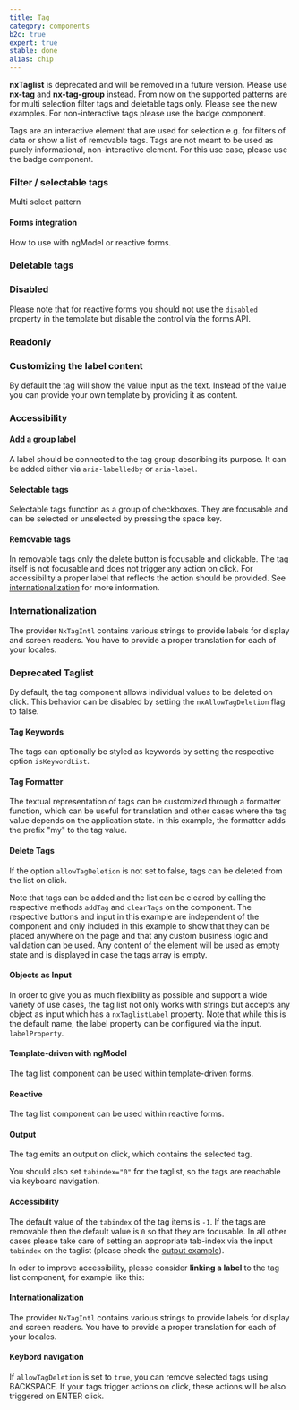 ```yaml
---
title: Tag
category: components
b2c: true
expert: true
stable: done
alias: chip
---
```


<div class="docs-deprecation-warning">
<b>nxTaglist</b> is deprecated and will be removed in a future version. Please use <b>nx-tag</b> and <b>nx-tag-group</b> instead.
From now on the supported patterns are for multi selection filter tags and deletable tags only. Please see the new examples. For non-interactive tags please use the badge component.
</div>

Tags are an interactive element that are used for selection e.g. for filters of data or show a list of removable tags. Tags are not meant to be used as purely informational, non-interactive element. For this use case, please use the badge component.

### Filter / selectable tags
Multi select pattern

<!-- example(tag-group) -->

#### Forms integration
How to use with ngModel or reactive forms.

<!-- example(tag-group-forms) -->

### Deletable tags

<!-- example(deletable-tags) -->

### Disabled
Please note that for reactive forms you should not use the `disabled` property in the template but disable the control via the forms API.

<!-- example(tags-disabled) -->

### Readonly

<!-- example(tags-readonly) -->

### Customizing the label content
By default the tag will show the value input as the text. Instead of the value you can provide your own template by providing it as content.

<!-- example(tag-label-rendering) -->


### Accessibility
#### Add a group label
A label should be connected to the tag group describing its purpose. It can be added either via `aria-labelledby` or `aria-label`.


#### Selectable tags
Selectable tags function as a group of checkboxes. They are focusable and can be selected or unselected by pressing the space key.

#### Removable tags
In removable tags only the delete button is focusable and clickable. The tag itself is not focusable and does not trigger any action on click. For accessibility a proper label that reflects the action should be provided. See [internationalization](./documentation/taglist/overview#internationalization) for more information.

### Internationalization
The provider `NxTagIntl` contains various strings to provide labels for display and screen readers. You have to provide a proper translation for each of your locales.

<!-- example(tag-intl) -->


### Deprecated Taglist

By default, the tag component allows individual values to be deleted on click. This behavior can be disabled by setting the `nxAllowTagDeletion` flag to false.

<!-- example(taglist) -->

#### Tag Keywords

The tags can optionally be styled as keywords by setting the respective option `isKeywordList`.

<!-- example(taglist-keyword) -->

#### Tag Formatter

The textual representation of tags can be customized through a formatter function, which can be useful for translation and other cases where the tag value depends on the application state. In this example, the formatter adds the prefix "my" to the tag value.

<!-- example(taglist-formatter) -->

#### Delete Tags

If the option `allowTagDeletion` is not set to false, tags can be deleted from the list on click.

Note that tags can be added and the list can be cleared by calling the respective methods `addTag` and `clearTags` on the component. The respective buttons and input in this example are independent of the component and only included in this example to show that they can be placed anywhere on the page and that any custom business logic and validation can be used. Any content of the element will be used as empty state and is displayed in case the tags array is empty.

<!-- example(taglist-delete) -->

<!-- example(taglist-basic) -->

#### Objects as Input

In order to give you as much flexibility as possible and support a wide variety of use cases, the tag list not only works with strings but accepts any object as input which has a `nxTaglistLabel` property. Note that while this is the default name, the label property can be configured via the input. `labelProperty`.

<!-- example(taglist-objects) -->

#### Template-driven with ngModel

The tag list component can be used within template-driven forms.

<!-- example(taglist-templatedriven) -->

#### Reactive

The tag list component can be used within reactive forms.

<!-- example(taglist-reactive) -->

#### Output

The tag emits an output on click, which contains the selected tag.

You should also set `tabindex="0"` for the taglist, so the tags are reachable via keyboard navigation.

<!-- example(taglist-output) -->

#### Accessibility

The default value of the `tabindex` of the tag items is `-1`. If the tags are removable then the default value is `0` so that they are focusable. In all other cases please take care of setting an appropriate tab-index via the input `tabindex` on the taglist (please check the [output example](./documentation/taglist/overview#output)).

In oder to improve accessibility, please consider **linking a label** to the tag list component, for example like this:

<!-- example(taglist-a11y) -->

#### Internationalization
The provider `NxTagIntl` contains various strings to provide labels for display and screen readers. You have to provide a proper translation for each of your locales.
 <!-- example(taglist-intl) -->

#### Keybord navigation

If `allowTagDeletion` is set to `true`, you can remove selected tags using BACKSPACE. If your tags trigger actions on click, these actions will be also triggered on ENTER click.
